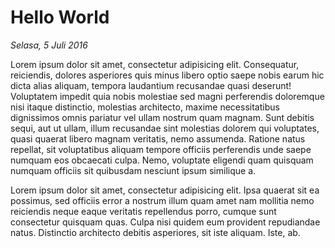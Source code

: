 # Hello World

_Selasa, 5 Juli 2016_

Lorem ipsum dolor sit amet, consectetur adipisicing elit. Consequatur, reiciendis, dolores asperiores quis minus libero optio saepe nobis earum hic dicta alias aliquam, tempora laudantium recusandae quasi deserunt! Voluptatem impedit quia nobis molestiae sed magni perferendis doloremque nisi itaque distinctio, molestias architecto, maxime necessitatibus dignissimos omnis pariatur vel ullam nostrum quam magnam. Sunt debitis sequi, aut ut ullam, illum recusandae sint molestias dolorem qui voluptates, quasi quaerat libero magnam veritatis, nemo assumenda. Ratione natus repellat, sit voluptatibus aliquam tempore officiis perferendis unde saepe numquam eos obcaecati culpa. Nemo, voluptate eligendi quam quisquam numquam officiis sit quibusdam nesciunt ipsum similique a.

Lorem ipsum dolor sit amet, consectetur adipisicing elit. Ipsa quaerat sit ea possimus, sed officiis error a nostrum illum quam amet nam mollitia nemo reiciendis neque eaque veritatis repellendus porro, cumque sunt consectetur quisquam quas. Culpa nisi quidem eum provident repudiandae natus. Distinctio architecto debitis asperiores, sit iste aliquam. Iste, ab.